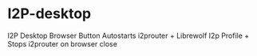 # I2P-desktop
I2P Desktop Browser Button Autostarts i2prouter + Librewolf I2p Profile + Stops i2prouter on browser close
